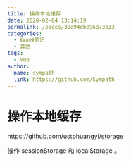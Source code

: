 ```yaml
---
title: 操作本地缓存
date: 2020-02-04 13:14:19
permalink: /pages/30a94dbe96873b33
categories:
  - 《Vue》笔记
  - 其他
tags:
  - Vue
author:
  name: sympath
  link: https://github.com/Sympath
---
```

# 操作本地缓存

<https://github.com/ustbhuangyi/storage>

操作 sessionStorage 和 localStorage 。
